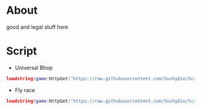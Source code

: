 # About
good and legal stuff here



# Script

- Universal Bhop
 ```lua
loadstring(game:HttpGet("https://raw.githubusercontent.com/SushyDie/Script/7f6198bb9253a6a4100e2a662c771fbfc5db82cc/Universal%20Bhop", true))()
```
- Fly race
 ```lua
loadstring(game:HttpGet("https://raw.githubusercontent.com/SushyDie/Script/ca77a83db919a63eda509829c9928a60ce1e464f/Fly%20Race, true))()
```
